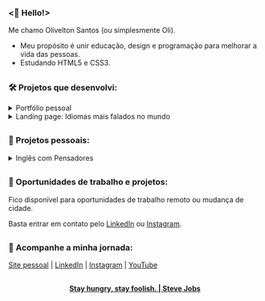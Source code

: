 ### <🖖 Hello!>

Me chamo Olivelton Santos (ou simplesmente Oli).

- Meu propósito é unir educação, design e programação para melhorar a vida das pessoas.
- Estudando HTML5 e CSS3.

##

### 🛠️ Projetos que desenvolvi:

<details>
 
<summary>Portfólio pessoal</summary>
 
- [Resultado final (clique aqui)](https://oliveltonsantos.github.io/portfolio/)
 
- [Repositório (clique aqui)](https://github.com/oliveltonsantos/portfolio)
 
</details>

<details>
 
<summary>Landing page: Idiomas mais falados no mundo</summary>

- [Resultado final (clique aqui)](https://oliveltonsantos.github.io/idiomas-mais-falados-do-mundo/)
 
- [Repositório (clique aqui)](https://github.com/oliveltonsantos/idiomas-mais-falados-do-mundo)
 
</details>
 
##

### 🚀 Projetos pessoais:

<details>

<summary>Inglês com Pensadores</summary>

<br>
 
<p>💡 Propósito: ajudar as pessoas a conquistarem uma vida extraordinária através do inglês!</p>

<p>Este é um projeto educacional que visa ensinar as pessoas a como aprender inglês sozinhas e disponibilizar material de estudo gratuitamente. Conforme for evoluindo minhas habilidades irei implementar melhorias na parte tecnológica do projeto.</p>

<p>E se você ficou curioso(a) para saber mais, deixo o link abaixo.</p>
 
[Clique aqui!](https://inglescompensadores.bio.link)

</details>
 
##

### 🤝 Oportunidades de trabalho e projetos:

Fico disponível para oportunidades de trabalho remoto ou mudança de cidade.

Basta entrar em contato pelo [LinkedIn](https://www.linkedin.com/in/olivelton-santos) ou [Instagram](https://www.instagram.com/navegandoemc0d1gos/).

##

### 📱 Acompanhe a minha jornada:

[Site pessoal](https://oliveltonsantos.github.io/portfolio/) | [LinkedIn](https://www.linkedin.com/in/olivelton-santos) | [Instagram](https://www.instagram.com/navegandoemc0d1gos/) | [YouTube](https://www.youtube.com/@navegandoemc0d1gos)

##

<div align="center">
<strong> <a href="https://www.youtube.com/watch?v=UF8uR6Z6KLc&ab_channel=Stanford" target="_blank">Stay hungry, stay foolish. | Steve Jobs</a></strong>
</div>
